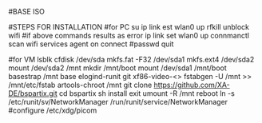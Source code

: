#BASE ISO

#STEPS FOR INSTALLATION
#for PC
su
ip link est wlan0 up
rfkill unblock wifi #if above commands results as error
ip link set wlan0 up
connmanctl
scan wifi
services
agent on
connect <wifi-id>
#passwd
quit

#for VM
lsblk
cfdisk /dev/sda
mkfs.fat -F32 /dev/sda1
mkfs.ext4 /dev/sda2
mount /dev/sda2 /mnt
mkdir /mnt/boot
mount /dev/sda1 /mnt/boot
basestrap /mnt base elogind-runit git xf86-video-<>
fstabgen -U /mnt >> /mnt/etc/fstab
artools-chroot /mnt
git clone https://github.com/XA-DE/bspartix.git
cd bspartix
sh install
exit
umount -R /mnt
reboot
ln -s /etc/runit/sv/NetworkManager /run/runit/service/NetworkManager
#configure /etc/xdg/picom
